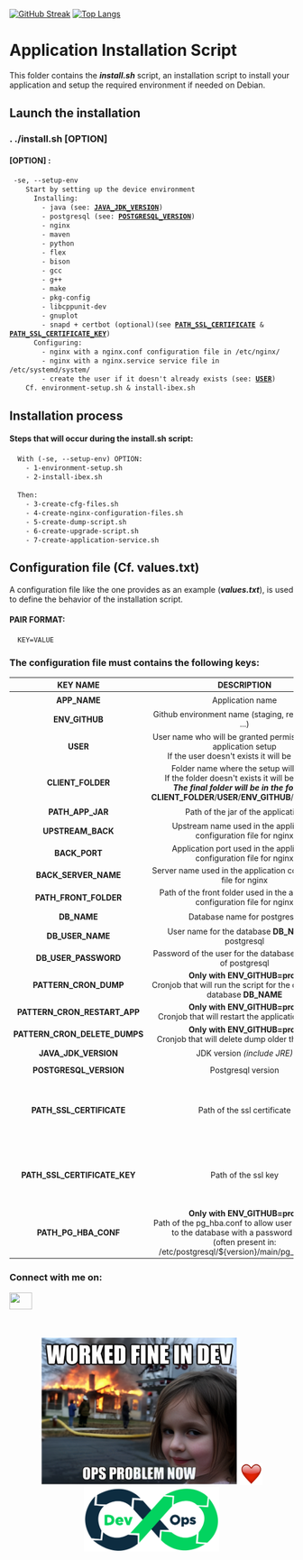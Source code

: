 [![GitHub Streak](http://github-readme-streak-stats.herokuapp.com?user=noaleclaire&theme=transparent&hide_border=true)](https://git.io/streak-stats)
[![Top Langs](https://github-readme-stats-ten-beta-54.vercel.app/api/top-langs/?username=noaleclaire&hide_progress=true&langs_count=10&hide=CMake,Makefile,Smarty,Batchfile)](https://github.com/anuraghazra/github-readme-stats)

# Application Installation Script

This folder contains the ***install.sh*** script, an installation script to install your application and setup the required environment if needed on Debian.

## Launch the installation
###  . ./install.sh [OPTION]
####  [OPTION] :
<pre><code> -se, --setup-env
    Start by setting up the device environment
      Installing:
        - java (see: <a href="#java_jdk_version"><b>JAVA_JDK_VERSION</b></a>)
        - postgresql (see: <a href="#postgresql_version"><b>POSTGRESQL_VERSION</b></a>)
        - nginx
        - maven
        - python
        - flex
        - bison
        - gcc
        - g++
        - make
        - pkg-config
        - libcppunit-dev
        - gnuplot
        - snapd + certbot (optional)(see <a href="#path_ssl_certificate"><b>PATH_SSL_CERTIFICATE</b></a> & <a href="#path_ssl_certificate_key"><b>PATH_SSL_CERTIFICATE_KEY</b></a>)
      Configuring:
        - nginx with a nginx.conf configuration file in /etc/nginx/
        - nginx with a nginx.service service file in /etc/systemd/system/
        - create the user if it doesn't already exists (see: <a href="#user"><b>USER</b></a>)
    Cf. environment-setup.sh & install-ibex.sh
</code></pre>

## Installation process
#### Steps that will occur during the install.sh script:
      With (-se, --setup-env) OPTION:
        - 1-environment-setup.sh
        - 2-install-ibex.sh

      Then:
        - 3-create-cfg-files.sh
        - 4-create-nginx-configuration-files.sh
        - 5-create-dump-script.sh
        - 6-create-upgrade-script.sh
        - 7-create-application-service.sh

## Configuration file (Cf. values.txt)

A configuration file like the one provides as an example (***values.txt***), is used to define the behavior of the installation script.

#### PAIR FORMAT:
      KEY=VALUE

### The configuration file must contains the following keys:

| KEY NAME | DESCRIPTION | MANDATORY | OPTIONAL |
| :---: | :---: | :---: | :---: |
| **APP_NAME** | Application name | ✔️ |  |
| **ENV_GITHUB** | Github environment name (staging, recette, prod, ...) | ✔️ |  |
| **USER** <a name="user"></a> | User name who will be granted permission on the application setup <br/> If the user doesn't exists it will be created | ✔️ |  |
| **CLIENT_FOLDER** | Folder name where the setup will occur <br /> If the folder doesn't exists it will be created <br/> ***The final folder will be in the form of:*** **CLIENT_FOLDER**/**USER**/**ENV_GITHUB**/**APP_NAME** | ✔️ |  |
| **PATH_APP_JAR** | Path of the jar of the application | ✔️ |  |
| **UPSTREAM_BACK** | Upstream name used in the application configuration file for nginx | ✔️ |  |
| **BACK_PORT** | Application port used in the application configuration file for nginx | ✔️ |  |
| **BACK_SERVER_NAME** | Server name used in the application configuration file for nginx | ✔️ |  |
| **PATH_FRONT_FOLDER** | Path of the front folder used in the application configuration file for nginx | ✔️ |  |
| **DB_NAME** | Database name for postgresql | ✔️ |  |
| **DB_USER_NAME** | User name for the database **DB_NAME** of postgresql | ✔️ |  |
| **DB_USER_PASSWORD** | Password of the user for the database **DB_NAME** of postgresql | ✔️ |  |
| **PATTERN_CRON_DUMP** | **Only with ENV_GITHUB=prod** <br /> Cronjob that will run the script for the dump of the database **DB_NAME** | ✔️ |  |
| **PATTERN_CRON_RESTART_APP** | **Only with ENV_GITHUB=prod** <br /> Cronjob that will restart the application service | ✔️ |  |
| **PATTERN_CRON_DELETE_DUMPS** | **Only with ENV_GITHUB=prod** <br /> Cronjob that will delete dump older than 5 days | ✔️ |  |
| **JAVA_JDK_VERSION** <a name="java_jdk_version"></a> | JDK version *(include JRE)* | ✔️ |  |
| **POSTGRESQL_VERSION** <a name="postgresql_version"></a> | Postgresql version | ✔️ |  |
| **PATH_SSL_CERTIFICATE** <a name="path_ssl_certificate"></a> | Path of the ssl certificate |  | ✔️ <br /> (let's encrypt will be used instead) |
| **PATH_SSL_CERTIFICATE_KEY** <a name="path_ssl_certificate_key"></a> | Path of the ssl key |  | ✔️ <br /> (let's encrypt will be used instead) |
| **PATH_PG_HBA_CONF** | **Only with ENV_GITHUB=prod** <br /> Path of the pg_hba.conf to allow user connecting to the database with a password (md5) <br /> (often present in: /etc/postgresql/${version}/main/pg_hba.conf) |  | ✔️ |

### Connect with me on:
<a href="https://www.linkedin.com/in/noa-leclaire-5907b0265/" target="blank"><img align="center" src="https://cdn.jsdelivr.net/npm/simple-icons@3.0.1/icons/linkedin.svg" alt="" height="30" width="40" /></a>
</br>
</br>
</br>
<p align="center">
  <img src="images/DevOps_meme.png" width=350/>
  <img src="images/Heart_emote.png" width=40/>
  <img src="images/DevOps_logo.png" width=240/>
</p>
